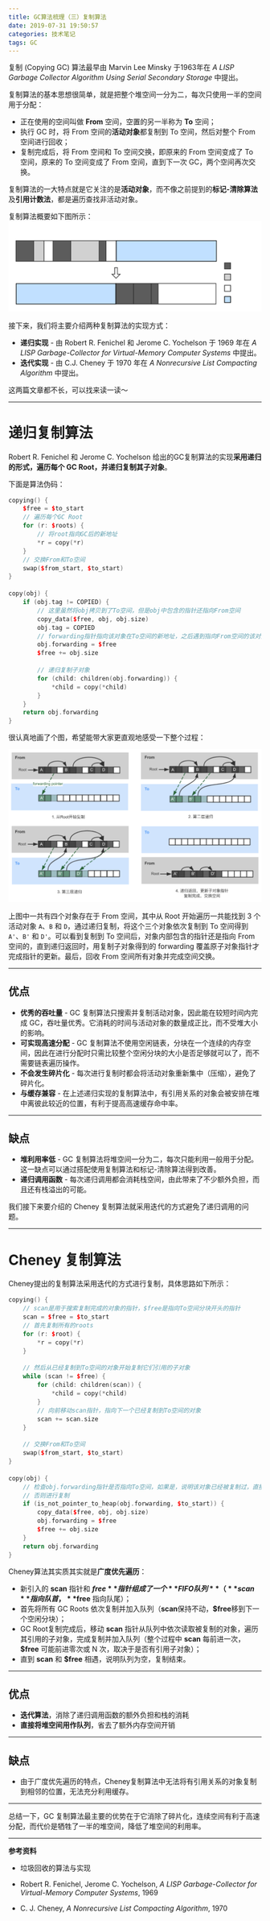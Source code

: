 ```yaml
---
title: GC算法梳理（三）复制算法
date: 2019-07-31 19:50:57
categories: 技术笔记
tags: GC
---
```


复制 (Copying GC) 算法最早由 Marvin Lee Minsky 于1963年在 *A LISP Garbage Collector Algorithm Using Serial Secondary Storage* 中提出。

复制算法的基本思想很简单，就是把整个堆空间一分为二，每次只使用一半的空间用于分配：
* 正在使用的空间叫做 **From** 空间，空置的另一半称为 **To** 空间；
* 执行 GC 时，将 From 空间的**活动对象**都复制到 To 空间，然后对整个 From 空间进行回收；
* 复制完成后，将 From 空间和 To 空间交换，即原来的 From 空间变成了 To 空间，原来的 To 空间变成了 From 空间，直到下一次 GC，两个空间再次交换。

复制算法的一大特点就是它关注的是**活动对象**，而不像之前提到的**标记-清除算法**及**引用计数法**，都是遍历查找非活动对象。

<!--more-->
复制算法概要如下图所示：
![copying-gc][1]

接下来，我们将主要介绍两种复制算法的实现方式：
* **递归实现** - 由 Robert R. Fenichel 和 Jerome C. Yochelson 于 1969 年在 *A LISP Garbage-Collector for Virtual-Memory Computer Systems* 中提出。
* **迭代实现** - 由 C.J. Cheney 于 1970 年在 *A Nonrecursive List Compacting Algorithm* 中提出。

这两篇文章都不长，可以找来读一读～

---
# 递归复制算法
Robert R. Fenichel 和 Jerome C. Yochelson 给出的GC复制算法的实现**采用递归的形式，遍历每个 GC Root，并递归复制其子对象**。

下面是算法伪码：
```c++
copying() {
    $free = $to_start
    // 遍历每个GC Root
    for (r: $roots) {
        // 将root指向GC后的新地址
        *r = copy(*r)
    }
    // 交换From和To空间
    swap($from_start, $to_start)
}

copy(obj) {
    if (obj.tag != COPIED) {
        // 这里虽然将obj拷贝到了To空间，但是obj中包含的指针还指向From空间
        copy_data($free, obj, obj.size)
        obj.tag = COPIED
        // forwarding指针指向该对象在To空间的新地址，之后遇到指向From空间的该对象时要将指针更新为forwarding指针
        obj.forwarding = $free
        $free += obj.size

        // 递归复制子对象
        for (child: children(obj.forwarding)) {
            *child = copy(*child)
        }
    }
    return obj.forwarding
}
```

很认真地画了个图，希望能带大家更直观地感受一下整个过程：

![recursive-copying-gc][2]

上图中一共有四个对象存在于 From 空间，其中从 Root 开始遍历一共能找到 3 个活动对象 `A`、`B` 和 `D`，通过递归复制，将这个三个对象依次复制到 To 空间得到 `A'`、`B'` 和 `D'`。可以看到复制到 To 空间后，对象内部包含的指针还是指向 From 空间的，直到递归返回时，用复制子对象得到的 forwarding 覆盖原子对象指针才完成指针的更新。最后，回收 From 空间所有对象并完成空间交换。

---
## 优点
* **优秀的吞吐量** - GC 复制算法只搜索并复制活动对象，因此能在较短时间内完成 GC，吞吐量优秀。它消耗的时间与活动对象的数量成正比，而不受堆大小的影响。
* **可实现高速分配** - GC 复制算法不使用空闲链表，分块在一个连续的内存空间，因此在进行分配时只需比较整个空闲分块的大小是否足够就可以了，而不需要链表遍历操作。
* **不会发生碎片化** - 每次进行复制时都会将活动对象重新集中（压缩），避免了碎片化。
* **与缓存兼容** - 在上述递归实现的复制算法中，有引用关系的对象会被安排在堆中离彼此较近的位置，有利于提高高速缓存命中率。

---
## 缺点
* **堆利用率低** - GC 复制算法将堆空间一分为二，每次只能利用一般用于分配。这一缺点可以通过搭配使用复制算法和标记-清除算法得到改善。
* **递归调用函数** - 每次递归调用都会消耗栈空间，由此带来了不少额外负担，而且还有栈溢出的可能。


我们接下来要介绍的 Cheney 复制算法就采用迭代的方式避免了递归调用的问题。

---
# Cheney 复制算法
Cheney提出的复制算法采用迭代的方式进行复制，具体思路如下所示：
```C++
copying() {
    // scan是用于搜索复制完成的对象的指针，$free是指向To空间分块开头的指针
    scan = $free = $to_start
    // 首先复制所有的roots
    for (r: $root) {
        *r = copy(*r)
    }

    // 然后从已经复制到To空间的对象开始复制它们引用的子对象
    while (scan != $free) {
        for (child: children(scan)) {
            *child = copy(*child)
        }
        // 向前移动scan指针，指向下一个已经复制到To空间的对象
        scan += scan.size
    }

    // 交换From和To空间
    swap($from_start, $to_start)
}

copy(obj) {
    // 检查obj.forwarding指针是否指向To空间，如果是，说明该对象已经被复制过，直接返回其forwarding指针
    // 否则进行复制
    if (is_not_pointer_to_heap(obj.forwarding, $to_start)) {
        copy_data($free, obj, obj.size)
        obj.forwarding = $free
        $free += obj.size
    }
    return obj.forwarding
}
```

Cheney算法其实质其实就是**广度优先遍历**：
* 新引入的 **scan** 指针和 **$free** 指针组成了一个 **FIFO队列**（**scan** 指向队首，**$free** 指向队尾）；
* 首先将所有 GC Roots 依次复制并加入队列（**scan**保持不动，**$free**移到下一个空闲分块）；
* GC Root复制完成后，移动 **scan** 指针从队列中依次读取被复制的对象，遍历其引用的子对象，完成复制并加入队列（整个过程中 **scan** 每前进一次， **$free** 可能前进零次或 N 次，取决于是否有引用子对象）；
* 直到 **scan** 和 **$free** 相遇，说明队列为空，复制结束。

---
## 优点
* **迭代算法**，消除了递归调用函数的额外负担和栈的消耗
* **直接将堆空间用作队列**，省去了额外内存空间开销

---
## 缺点
* 由于广度优先遍历的特点，Cheney复制算法中无法将有引用关系的对象复制到相邻的位置，无法充分利用缓存。

---

总结一下，GC 复制算法最主要的优势在于它消除了碎片化，连续空间有利于高速分配，而代价是牺牲了一半的堆空间，降低了堆空间的利用率。

---

**参考资料**
* 垃圾回收的算法与实现
* Robert R. Fenichel, Jerome C. Yochelson, *A LISP Garbage-Collector for Virtual-Memory Computer Systems*, 1969
* C. J. Cheney, *A Nonrecursive List Compacting Algorithm*, 1970

  [1]:/uploads/images/copying-gc.svg
  [2]:/uploads/images/recursive-copying-gc.png